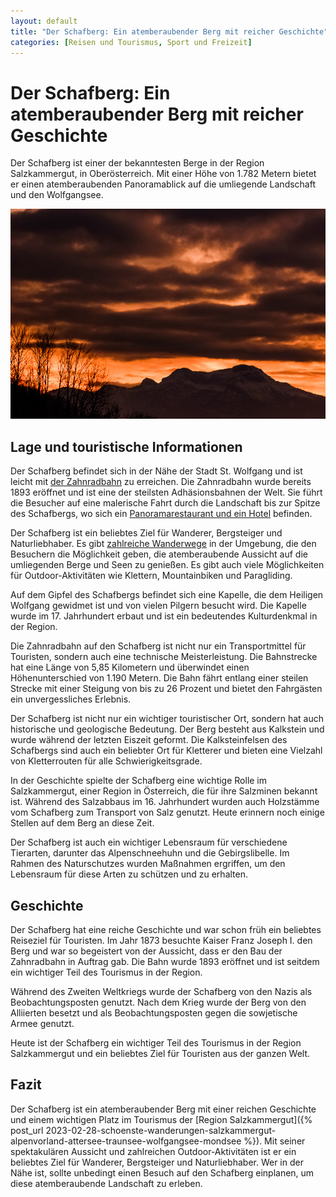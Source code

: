 ```yaml
---
layout: default
title: "Der Schafberg: Ein atemberaubender Berg mit reicher Geschichte"
categories: [Reisen und Tourismus, Sport und Freizeit]
---
```


# Der Schafberg: Ein atemberaubender Berg mit reicher Geschichte

Der Schafberg ist einer der bekanntesten Berge in der Region
Salzkammergut, in Oberösterreich. Mit einer Höhe von 1.782 Metern bietet
er einen atemberaubenden Panoramablick auf die umliegende Landschaft und
den Wolfgangsee.

![Der Schafberg im Sonnenuntergang](/assets/images/schafberg-im-sonnenuntergang.jpg "Der Schafberg im Sonnenuntergang")

## Lage und touristische Informationen

Der Schafberg befindet sich in der Nähe der Stadt St. Wolfgang und ist
leicht mit [der Zahnradbahn](https://de.wikipedia.org/wiki/Schafbergbahn "Schafbergbahn") zu erreichen. Die Zahnradbahn wurde bereits
1893 eröffnet und ist eine der steilsten Adhäsionsbahnen der Welt. Sie
führt die Besucher auf eine malerische Fahrt durch die Landschaft bis
zur Spitze des Schafbergs, wo sich ein [Panoramarestaurant und ein Hotel](https://schafberg.net/restaurant/ "Restaurant im Berghotel")
befinden.

Der Schafberg ist ein beliebtes Ziel für Wanderer, Bergsteiger und
Naturliebhaber. Es gibt [zahlreiche Wanderwege](https://www.komoot.de/highlight/1556402 "Schafberg Wander-Highlight") in der Umgebung, die den
Besuchern die Möglichkeit geben, die atemberaubende Aussicht auf die
umliegenden Berge und Seen zu genießen. Es gibt auch viele Möglichkeiten
für Outdoor-Aktivitäten wie Klettern, Mountainbiken und Paragliding.

Auf dem Gipfel des Schafbergs befindet sich eine Kapelle, die dem Heiligen Wolfgang gewidmet ist und von vielen Pilgern besucht wird. Die Kapelle wurde im 17. Jahrhundert erbaut und ist ein bedeutendes Kulturdenkmal in der Region.

Die Zahnradbahn auf den Schafberg ist nicht nur ein Transportmittel für Touristen, sondern auch eine technische Meisterleistung. Die Bahnstrecke hat eine Länge von 5,85 Kilometern und überwindet einen Höhenunterschied von 1.190 Metern. Die Bahn fährt entlang einer steilen Strecke mit einer Steigung von bis zu 26 Prozent und bietet den Fahrgästen ein unvergessliches Erlebnis.

Der Schafberg ist nicht nur ein wichtiger touristischer Ort, sondern hat auch historische und geologische Bedeutung. Der Berg besteht aus Kalkstein und wurde während der letzten Eiszeit geformt. Die Kalksteinfelsen des Schafbergs sind auch ein beliebter Ort für Kletterer und bieten eine Vielzahl von Kletterrouten für alle Schwierigkeitsgrade.

In der Geschichte spielte der Schafberg eine wichtige Rolle im Salzkammergut, einer Region in Österreich, die für ihre Salzminen bekannt ist. Während des Salzabbaus im 16. Jahrhundert wurden auch Holzstämme vom Schafberg zum Transport von Salz genutzt. Heute erinnern noch einige Stellen auf dem Berg an diese Zeit.

Der Schafberg ist auch ein wichtiger Lebensraum für verschiedene Tierarten, darunter das Alpenschneehuhn und die Gebirgslibelle. Im Rahmen des Naturschutzes wurden Maßnahmen ergriffen, um den Lebensraum für diese Arten zu schützen und zu erhalten.

## Geschichte

Der Schafberg hat eine reiche Geschichte und war schon früh ein
beliebtes Reiseziel für Touristen. Im Jahr 1873 besuchte Kaiser Franz
Joseph I. den Berg und war so begeistert von der Aussicht, dass er den
Bau der Zahnradbahn in Auftrag gab. Die Bahn wurde 1893 eröffnet und ist
seitdem ein wichtiger Teil des Tourismus in der Region.

Während des Zweiten Weltkriegs wurde der Schafberg von den Nazis als
Beobachtungsposten genutzt. Nach dem Krieg wurde der Berg von den
Alliierten besetzt und als Beobachtungsposten gegen die sowjetische
Armee genutzt.

Heute ist der Schafberg ein wichtiger Teil des Tourismus in der Region
Salzkammergut und ein beliebtes Ziel für Touristen aus der ganzen Welt.

## Fazit

Der Schafberg ist ein atemberaubender Berg mit einer reichen Geschichte
und einem wichtigen Platz im Tourismus der [Region Salzkammergut]({% post_url 2023-02-28-schoenste-wanderungen-salzkammergut-alpenvorland-attersee-traunsee-wolfgangsee-mondsee %}). Mit
seiner spektakulären Aussicht und zahlreichen Outdoor-Aktivitäten ist er
ein beliebtes Ziel für Wanderer, Bergsteiger und Naturliebhaber. Wer in
der Nähe ist, sollte unbedingt einen Besuch auf den Schafberg einplanen,
um diese atemberaubende Landschaft zu erleben.

